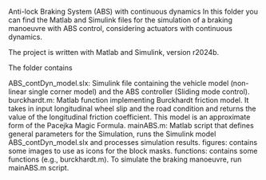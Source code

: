 Anti-lock Braking System (ABS) with continuous dynamics
In this folder you can find the Matlab and Simulink files for the simulation of a braking manoeuvre with ABS control, considering actuators with continuous dynamics.

The project is written with Matlab and Simulink, version r2024b.

The folder contains

ABS_contDyn_model.slx: Simulink file containing the vehicle model (non-linear single corner model) and the ABS controller (Sliding mode control).
burckhardt.m: Matlab function implementing Burckhardt friction model. It takes in input longitudinal wheel slip and the road condition and returns the value of the longitudinal friction coefficient. This model is an approximate form of the Pacejka Magic Formula.
mainABS.m: Matlab script that defines general parameters for the Simulation, runs the Simulink model ABS_contDyn_model.slx and processes simulation results.
figures: contains some images to use as icons for the block masks.
functions: contains some functions (e.g., burckhardt.m).
To simulate the braking manoeuvre, run mainABS.m script.